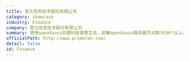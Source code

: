 ```yaml
---
title: 普元信息技术股份有限公司
category: showcase
industry: Finance
company: 普元信息技术股份有限公司
summary: 使用openGauss共建科技普惠生态，部署openGauss服务器节点数为50个以上。
officialPath: http://www.primeton.com/
detail: false
id: Finance
---
```

